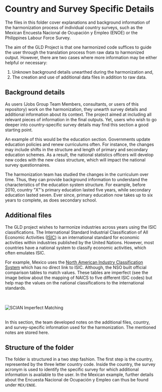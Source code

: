 # Country and Survey Specific Details

The files in this folder cover explanations and background information of the harmonization process of individual country surveys, such as the Mexican Encuesta Nacional de Ocupación y Empleo (ENOE) or the Philippines Labour Force Survey.  

The aim of the GLD Project is that one harmonized code suffices to guide the user through the translation process from raw data to harmonized output. However, there are two cases where more information may be either helpful or necessary:

1. Unknown background details unearthed during the harmonization and,
2. The creation and use of additional data files in addition to raw data.

## Background details

As users (Jobs Group Team Members, consultants, or users of this repository) work on the harmonization, they unearth survey details and additional information about its context. The project aimed at including all relevant pieces of information in the final outputs. Yet, users who wish to go deeper into country-specific survey details may find this section a good starting point. 

An example of this would be the education section. Governments update education policies and renew curriculums often. For instance, the changes may include shifts in the structure and length of primary and secondary education schemes. As a result, the national statistics officers will develop new codes with the new class structure, which will impact the national survey questionnaires. 

The harmonization team has studied the changes in the curriculum over time. Thus, they can provide background information to understand the characteristics of the education system structure. For example, before 2010, country "X"'s primary education lasted five years, while secondary education lasted seven. Ever since, primary education now takes up to six years to complete, as does secondary school. 

## Additional files

The GLD project wishes to harmonize industries across years using the ISIC classifications. The International Standard Industrial Classification of All Economic Activities ([ISIC](https://unstats.un.org/unsd/classifications/Econ/isic)) is an international standard for economic activities within industries published by the United Nations. However, most countries have a national system to classify economic activities, which often emulates ISIC. 

For example, Mexico uses the [North American Industry Classification System](http://en.www.inegi.org.mx/app/scian/) which has no direct link to ISIC. Although, the NSO built official comparison tables to match values. These tables are imperfect (see the image below about the mapping of NAICS to five different ISIC codes) but help map the values on the national classifications to the international standards.

<br></br>
![SCIAN Imperfect Matching](/Support/Country%20Survey%20Details/MEX/ENOE/images/scian_imperfect_match.png)
<br></br>

In this section, the team developed notes on the additional files, country, and survey-specific information used for the harmonization. The mentioned notes are stored here.

## Structure of the folder

The folder is structured in a two step fashion. The first step is the country, represented by the three letter country code. Inside the country, the survey acronym is used to identify the specific survey for which additional information is available to the user. In the Mexican example, further details about the Encuesta Nacional de Ocupación y Empleo can thus be found under `MEX/ENOE`.
